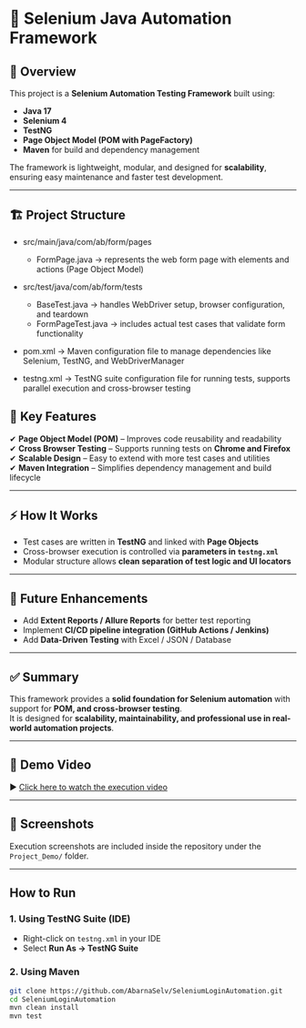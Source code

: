 # 🚀 Selenium Java Automation Framework

## 📌 Overview
This project is a **Selenium Automation Testing Framework** built using:
- **Java 17**
- **Selenium 4**
- **TestNG**
- **Page Object Model (POM with PageFactory)**
- **Maven** for build and dependency management

The framework is lightweight, modular, and designed for **scalability**, ensuring easy maintenance and faster test development.

---

## 🏗️ Project Structure

- src/main/java/com/ab/form/pages  
  - FormPage.java → represents the web form page with elements and actions (Page Object Model)

- src/test/java/com/ab/form/tests  
  - BaseTest.java → handles WebDriver setup, browser configuration, and teardown  
  - FormPageTest.java → includes actual test cases that validate form functionality

- pom.xml → Maven configuration file to manage dependencies like Selenium, TestNG, and WebDriverManager

- testng.xml → TestNG suite configuration file for running tests, supports parallel execution and cross-browser testing

## 🌟 Key Features
✔ **Page Object Model (POM)** – Improves code reusability and readability  
✔ **Cross Browser Testing** – Supports running tests on **Chrome and Firefox**  
✔ **Scalable Design** – Easy to extend with more test cases and utilities  
✔ **Maven Integration** – Simplifies dependency management and build lifecycle  

---

## ⚡ How It Works
- Test cases are written in **TestNG** and linked with **Page Objects**  
- Cross-browser execution is controlled via **parameters in `testng.xml`**  
- Modular structure allows **clean separation of test logic and UI locators**  

---

## 🔧 Future Enhancements
- Add **Extent Reports / Allure Reports** for better test reporting  
- Implement **CI/CD pipeline integration (GitHub Actions / Jenkins)**  
- Add **Data-Driven Testing** with Excel / JSON / Database  

---

## ✅ Summary
This framework provides a **solid foundation for Selenium automation** with support for **POM, and cross-browser testing**.  
It is designed for **scalability, maintainability, and professional use in real-world automation projects**.

---

## 🎥 Demo Video  
▶️ [Click here to watch the execution video](https://drive.google.com/file/d/1gK4JxAqTca5vPzf1ngIgHqOFdBZgHTGr/view?usp=sharing)  

---

## 📸 Screenshots  
Execution screenshots are included inside the repository under the `Project_Demo/` folder.  

---

## How to Run

### 1. Using TestNG Suite (IDE)
- Right-click on `testng.xml` in your IDE
- Select **Run As → TestNG Suite**

### 2. Using Maven
```bash
git clone https://github.com/AbarnaSelv/SeleniumLoginAutomation.git
cd SeleniumLoginAutomation
mvn clean install
mvn test


